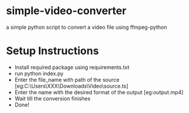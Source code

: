 # simple-video-converter
a simple python script to convert a video file using ffmpeg-python


# Setup Instructions
 - Install required package using requirements.txt
 - run python index.py
 - Enter the file_name with path of the source [eg:C:\Users\XXX\Downloads\Video\source.ts]
 - Enter the name with the desired format of the output [eg:output.mp4]
 - Wait till the conversion finishes
 - Done!
